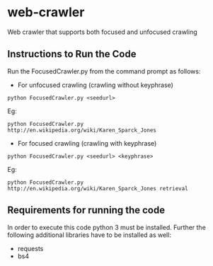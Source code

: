 # web-crawler
Web crawler that supports both focused and unfocused crawling

## Instructions to Run the Code

Run the FocusedCrawler.py from the command prompt as follows:

* For unfocused crawling (crawling without keyphrase)
```
python FocusedCrawler.py <seedurl>
```
Eg:
```
python FocusedCrawler.py http://en.wikipedia.org/wiki/Karen_Sparck_Jones
```

* For focused crawling (crawling with keyphrase)
```
python FocusedCrawler.py <seedurl> <keyphrase>
```
Eg:
```
python FocusedCrawler.py http://en.wikipedia.org/wiki/Karen_Sparck_Jones retrieval
```

## Requirements for running the code

In order to execute this code python 3 must be installed. Further the following additional libraries have to be installed as well:
* requests
* bs4
